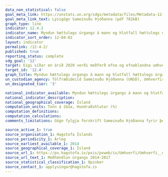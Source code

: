 ```yaml
---
data_non_statistical: false
goal_meta_link: https://unstats.un.org/sdgs/metadata/files/Metadata-12-04-02.pdf
goal_meta_link_text: Lýsigögn Sameinuðu Þjóðanna (pdf 782kB)
graph_type: line
indicator: 12.4.2
indicator_name: Myndun hættulegs úrgangs á mann og hlutfall hættulegs úrgangs sem fær meðhöndlun, eftir tegund meðhöndlunar.
indicator_sort_order: 12-04-02
layout: indicator
permalink: /12-4-2/
published: true
reporting_status: complete
sdg_goal: '12'
target: Eigi síðar en árið 2020 verði meðferð efna og efnablandna umhverfisvænni á öllum stigum, sem og meðhöndlun úrgangs með slíkum spilliefnum, í samræmi við alþjóðlegar rammaáætlanir sem samþykktar hafa verið. Dregið verði verulega úr losun efna og efnablandna út í andrúmsloftið, vatn og jarðveg í því skyni að lágmarka skaðleg áhrif á heilsu manna og umhverfið.
target_id: '12.4'
graph_title: Myndun hættulegs úrgangs á mann og hlutfall hættulegs úrgangs sem fær meðhöndlun, eftir tegund meðhöndlunar.
un_custodian_agency: Tölfræðideild Sameinuðu Þjóðanna (UNSD), Umhverfisstofnun Sameinuðu Þjóðanna (UNEP)
un_designated_tier: '3'

national_indicator_available: Myndun hættulegs úrgangs á mann og hlutfall hættulegs úrgangs sem fær meðhöndlun, eftir tegund meðhöndlunar.
national_indicator_description:
national_geographical_coverage: Ísland
computation_units: Tonn á íbúa, Hundraðshlutar (%)
computation_definitions:
computation_calculations: 
comments_limitations: Gögn fylgja forskrift Sameinuðu Þjóðanna fyrir þennan mælikvarða. Þessi mælikvarði var fundinn í samstarfi við sérfræðinga í málefninu.

source_active_1: true
source_organisation_1: Hagstofa Íslands
source_periodicity_1: Árleg
source_earliest_available_1: 2014
source_geographical_coverage_1: Ísland
source_url_1: https://px.hagstofa.is/pxis/pxweb/is/Umhverfi/Umhverfi__urgangur/UMH04105.px
source_url_text_1: Meðhöndlun úrgangs 2014-2017
source_statistical_classification_1: Opinber
source_contact_1: upplysingar@hagstofa.is
---
```

